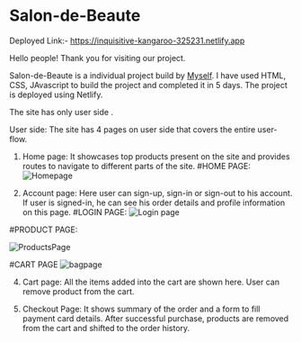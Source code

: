 # Salon-de-Beaute
Deployed Link:- [ https://inquisitive-kangaroo-325231.netlify.app
](https://64f422fb7209f06211b91aee--deft-lokum-3a892f.netlify.app/)

Hello people! Thank you for visiting our project. 

Salon-de-Beaute is a individual project build by [Myself](https://github.com/Sudip-C). I have used HTML, CSS, JAvascript to build the project and completed it in 5 days.
The project is deployed using Netlify.

The site has only user side .

User side: The site has 4 pages on user side that covers the entire user-flow.

1.	Home page: It showcases top products present on the site and provides routes to navigate to different parts of the site.
#HOME PAGE:
![Homepage](https://github.com/Sudip-C/Salon-de-Beaute/assets/110247476/e88ed079-1b3f-4fdb-9402-d8f33d531007)

  
2.	Account page: Here user can sign-up, sign-in or sign-out to his account. If user is signed-in, he can see his order details and profile information on this page.
#LOGIN PAGE:
![Login page](https://github.com/Sudip-C/Salon-de-Beaute/assets/110247476/160e3c21-87c2-4b8a-ba33-004c1b1cf32c)


#PRODUCT PAGE:


![ProductsPage](https://github.com/Sudip-C/Salon-de-Beaute/assets/110247476/c468cac6-f3b3-4cd6-b021-25ce745a73aa)



#CART PAGE
![bagpage](https://github.com/Sudip-C/Salon-de-Beaute/assets/110247476/81ee2258-bb8a-4077-a6e3-80b28852db0a)


4.  Cart page: All the items added into the cart are shown here. User can remove product from the cart.


5.	Checkout Page: It shows summary of the order and a form to fill payment card details. After successful purchase, products are removed from the cart and shifted to the order history.

